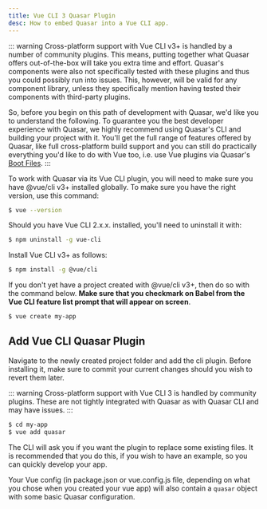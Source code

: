 ```yaml
---
title: Vue CLI 3 Quasar Plugin
desc: How to embed Quasar into a Vue CLI app.
---
```


::: warning
Cross-platform support with Vue CLI v3+ is handled by a number of community plugins. This means, putting together what Quasar offers out-of-the-box will take you extra time and effort. Quasar's components were also not specifically tested with these plugins and thus you could possibly run into issues. This, however, will be valid for any component library, unless they specifically mention having tested their components with third-party plugins. 

So, before you begin on this path of development with Quasar, we'd like you to understand the following. To guarantee you the best developer experience with Quasar, we highly recommend using Quasar's CLI and building your project with it. You'll get the full range of features offered by Quasar, like full cross-platform build support and you can still do practically everything you'd like to do with Vue too, i.e. use Vue plugins via Quasar's [Boot Files](/quasar-cli/cli-documentation/boot-files#Anatomy-of-an-boot-file).
:::

To work with Quasar via its Vue CLI plugin, you will need to make sure you have @vue/cli v3+ installed globally. To make sure you have the right version, use this command:

```bash
$ vue --version
```

Should you have Vue CLI 2.x.x. installed, you'll need to uninstall it with:

```bash
$ npm uninstall -g vue-cli
```

Install Vue CLI v3+ as follows:

```bash
$ npm install -g @vue/cli
```

If you don't yet have a project created with @vue/cli v3+, then do so with the command below. **Make sure that you checkmark on Babel from the Vue CLI feature list prompt that will appear on screen**.

```bash
$ vue create my-app
```

## Add Vue CLI Quasar Plugin
Navigate to the newly created project folder and add the cli plugin. Before installing it, make sure to commit your current changes should you wish to revert them later.

::: warning
Cross-platform support with Vue CLI 3 is handled by community plugins. These are not tightly integrated with Quasar as with Quasar CLI and may have issues.
:::

```bash
$ cd my-app
$ vue add quasar
```

The CLI will ask you if you want the plugin to replace some existing files. It is recommended that you do this, if you wish to have an example, so you can quickly develop your app.

Your Vue config (in package.json or vue.config.js file, depending on what you chose when you created your vue app) will also contain a `quasar` object with some basic Quasar configuration.
